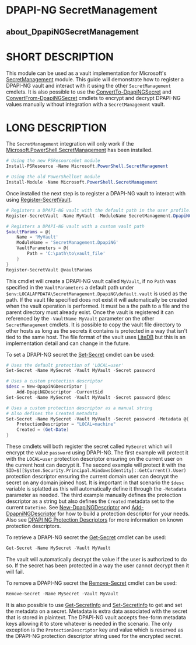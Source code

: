 # DPAPI-NG SecretManagement
## about_DpapiNGSecretManagement

# SHORT DESCRIPTION
This module can be used as a vault implementation for Microsoft's [SecretManagement](https://learn.microsoft.com/en-us/powershell/module/microsoft.powershell.secretmanagement/?view=ps-modules) module.
This guide will demonstrate how to register a DPAPI-NG vault and interact with it using the other `SecretManagement` cmdlets.
It is also possible to use the [ConvertTo-DpapiNGSecret](./ConvertTo-DpapiNGSecret.md) and [ConvertFrom-DpapiNGSecret](./ConvertFrom-DpapiNGSecret.md) cmdlets to encrypt and decrypt DPAPI-NG values manually without integration with a `SecretManagement` vault.

# LONG DESCRIPTION
The `SecretManagement` integration will only work if the [Microsoft.PowerShell.SecretManagement](https://www.powershellgallery.com/packages/Microsoft.PowerShell.SecretManagement/) has been installed.

```powershell
# Using the new PSResourceGet module
Install-PSResource -Name Microsoft.PowerShell.SecretManagement

# Using the old PowerShellGet module
Install-Module -Name Microsoft.PowerShell.SecretManagement
```

Once installed the next step is to register a DPAPI-NG vault to interact with using [Register-SecretVault](https://learn.microsoft.com/en-us/powershell/module/microsoft.powershell.secretmanagement/register-secretvault?view=ps-modules).

```powershell
# Registers a DPAPI-NG vault with the default path in the user profile.
Register-SecretVault -Name MyVault -ModuleName SecretManagement.DpapiNG

# Registers a DPAPI-NG vault with a custom vault path
$vaultParams = @{
    Name = 'MyVault'
    ModuleName = 'SecretManagement.DpapiNG'
    VaultParameters = @{
        Path = 'C:\path\to\vault_file'
    }
}
Register-SecretVault @vaultParams
```

This cmdlet will create a DPAPI-NG vault called `MyVault`, if no `Path` was specified in the `VaultParameters` a default path under `$env:LOCALAPPDATA\SecretManagement.DpapiNG\default.vault` is used as the path.
If the vault file specified does not exist it will automatically be created when the vault operation is performed.
It must be a the path to a file and the parent directory must already exist.
Once the vault is registered it can referenced by the `-VaultName MyVault` parameter on the other `SecretManagement` cmdlets.
It is possible to copy the vault file directory to other hosts as long as the secrets it contains is protected in a way that isn't tied to the same host.
The file format of the vault uses [LiteDB](https://github.com/mbdavid/LiteDB) but this is an implementation detail and can change in the future.

To set a DPAPI-NG secret the [Set-Secret](https://learn.microsoft.com/en-us/powershell/module/microsoft.powershell.secretmanagement/set-secret?view=ps-modules) cmdlet can be used:

```powershell
# Uses the default protection of 'LOCAL=user'
Set-Secret -Name MySecret -Vault MyVault -Secret password

# Uses a custom protection descriptor
$desc = New-DpapiNGDescriptor |
    Add-DpapiNGDescriptor -CurrentSid
Set-Secret -Name MySecret -Vault MyVault -Secret password @desc

# Uses a custom protection descriptor as a manual string
# Also defines the Created metadata
Set-Secret -Name MySecret -Vault MyVault -Secret password -Metadata @{
    ProtectionDescriptor = "LOCAL=machine"
    Created = (Get-Date)
}
```

These cmdlets will both register the secret called `MySecret` which will encrypt the value `password` using DPAPI-NG.
The first example will protect it with the `LOCAL=user` protection descriptor ensuring on the current user on the current host can decrypt it.
The second example will protect it with the `SID=$([System.Security.Principal.WindowsIdentity]::GetCurrent().User)` protection descriptor ensuring the current domain user can decrypt the secret on any domain joined host.
It is important in that scenario the `$desc` variable is splatted as this will automatically define it through the `-Metadata` parameter as needed.
The third example manually defines the protection descriptor as a string but also defines the `Created` metadata set to the current `DateTime`.
See [New-DpapiNGDescriptor](./New-DpapiNGDescriptor.md) and [Add-DpapniNGDescriptor](./Add-DpapiNGDescriptor.md) for how to build a protection descriptor for your needs.
Also see [DPAPI NG Protection Descriptors](https://learn.microsoft.com/en-us/windows/win32/seccng/protection-descriptors) for more information on known protection descriptors.

To retrieve a DPAPI-NG secret the [Get-Secret](https://learn.microsoft.com/en-us/powershell/module/microsoft.powershell.secretmanagement/get-secret?view=ps-modules) cmdlet can be used:

```powershell
Get-Secret -Name MySecret -Vault MyVault
```

The vault will automatically decrypt the value if the user is authorized to do so.
If the secret has been protected in a way the user cannot decrypt then it will fail.

To remove a DPAPI-NG secret the [Remove-Secret](https://learn.microsoft.com/en-us/powershell/module/microsoft.powershell.secretmanagement/remove-secret?view=ps-modules) cmdlet can be used:

```powershell
Remove-Secret -Name MySecret -Vault MyVault
```

It is also possible to use [Get-SecretInfo](https://learn.microsoft.com/en-us/powershell/module/microsoft.powershell.secretmanagement/get-secretinfo?view=ps-modules) and [Set-SecretInfo](https://learn.microsoft.com/en-us/powershell/module/microsoft.powershell.secretmanagement/set-secretinfo?view=ps-modules) to get and set the metadata on a secret.
Metadata is extra data associated with the secret that is stored in plaintext.
The DPAPI-NG vault accepts free-form metadata keys allowing it to store whatever is needed in the scenario.
The only exception is the `ProtectionDescriptor` key and value which is reserved as the DPAPI-NG protection descriptor string used for the encrypted secret.
